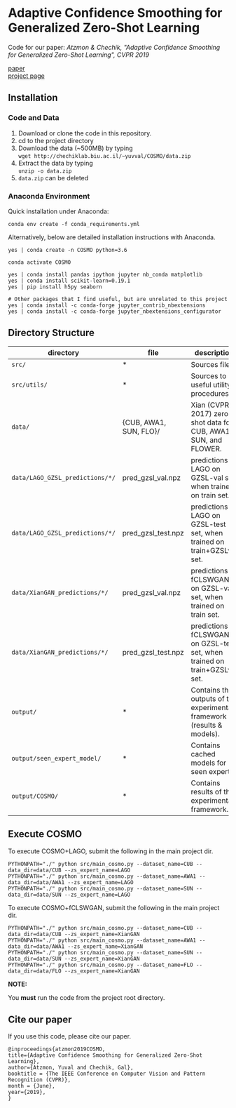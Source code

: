 # Adaptive Confidence Smoothing for Generalized Zero-Shot Learning
Code for our paper: *Atzmon & Chechik, "Adaptive Confidence Smoothing for Generalized Zero-Shot Learning", CVPR 2019* <br>

<a href="https://arxiv.org/abs/1812.09903" target="_blank">paper</a> <br>
<a href="https://chechiklab.biu.ac.il/~yuvval/COSMO/" target="_blank">project page</a> <br>


## Installation
### Code and Data

 1. Download or clone the code in this repository.
 2. cd to the project directory
 3. Download the data (~500MB) by typing <br> `wget http://chechiklab.biu.ac.il/~yuvval/COSMO/data.zip`
 4. Extract the data by typing <br> `unzip -o data.zip`
 5. `data.zip` can be deleted
### Anaconda Environment

Quick installation under Anaconda:
  
    conda env create -f conda_requirements.yml
    
Alternatively, below are detailed installation instructions with Anaconda.<br>

    yes | conda create -n COSMO python=3.6
    
    conda activate COSMO

    yes | conda install pandas ipython jupyter nb_conda matplotlib 
    yes | conda install scikit-learn=0.19.1
    yes | pip install h5py seaborn
    
    # Other packages that I find useful, but are unrelated to this project
    yes | conda install -c conda-forge jupyter_contrib_nbextensions
    yes | conda install -c conda-forge jupyter_nbextensions_configurator
   


## Directory Structure
directory | file | description
---|---|---
`src/` | * | Sources files
`src/utils/` | * | Sources to useful utility procedures. 
`data/` | {CUB, AWA1, SUN, FLO}/ | Xian (CVPR, 2017) zero-shot data for CUB, AWA1, SUN, and FLOWER.
`data/LAGO_GZSL_predictions/*/` | pred_gzsl_val.npz | predictions of LAGO on GZSL-val set, when trained on train set.
`data/LAGO_GZSL_predictions/*/` | pred_gzsl_test.npz | predictions of LAGO on GZSL-test set, when trained on train+GZSLval set.
`data/XianGAN_predictions/*/` | pred_gzsl_val.npz | predictions of fCLSWGAN on GZSL-val set, when trained on train set.
`data/XianGAN_predictions/*/` | pred_gzsl_test.npz | predictions of fCLSWGAN on GZSL-test set, when trained on train+GZSLval set.
`output/` | * | Contains the outputs of the experimental framework (results & models). 
`output/seen_expert_model/` | * | Contains cached models for seen experts. 
`output/COSMO/` | * | Contains results of the experimental framework.



## Execute COSMO

To execute COSMO+LAGO, submit the following in the main project dir.

	PYTHONPATH="./" python src/main_cosmo.py --dataset_name=CUB --data_dir=data/CUB --zs_expert_name=LAGO
	PYTHONPATH="./" python src/main_cosmo.py --dataset_name=AWA1 --data_dir=data/AWA1 --zs_expert_name=LAGO
	PYTHONPATH="./" python src/main_cosmo.py --dataset_name=SUN --data_dir=data/SUN --zs_expert_name=LAGO
	 
To execute COSMO+fCLSWGAN, submit the following in the main project dir.

	PYTHONPATH="./" python src/main_cosmo.py --dataset_name=CUB --data_dir=data/CUB --zs_expert_name=XianGAN
	PYTHONPATH="./" python src/main_cosmo.py --dataset_name=AWA1 --data_dir=data/AWA1 --zs_expert_name=XianGAN
	PYTHONPATH="./" python src/main_cosmo.py --dataset_name=SUN --data_dir=data/SUN --zs_expert_name=XianGAN
	PYTHONPATH="./" python src/main_cosmo.py --dataset_name=FLO --data_dir=data/FLO --zs_expert_name=XianGAN

    
**NOTE:**

You **must** run the code from the project root directory.

## Cite our paper
If you use this code, please cite our paper.

    @inproceedings{atzmon2019COSMO,
    title={Adaptive Confidence Smoothing for Generalized Zero-Shot Learning},
    author={Atzmon, Yuval and Chechik, Gal},
    booktitle = {The IEEE Conference on Computer Vision and Pattern Recognition (CVPR)},
    month = {June},
    year={2019},
    } 


